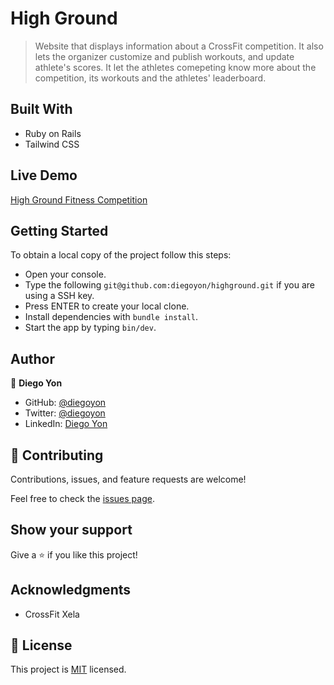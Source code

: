# High Ground

> Website that displays information about a CrossFit competition. It also lets the organizer customize and publish workouts, and update athlete's scores. It let the athletes comepeting know more about the competition, its workouts and the athletes' leaderboard.

## Built With

- Ruby on Rails
- Tailwind CSS

## Live Demo

[High Ground Fitness Competition](https://highgroundfitnesscompetition.com/)

## Getting Started

To obtain a local copy of the project follow this steps:

- Open your console.
- Type the following `git@github.com:diegoyon/highground.git` if you are using a SSH key.
- Press ENTER to create your local clone.
- Install dependencies with `bundle install`.
- Start the app by typing `bin/dev`.

## Author

👤 **Diego Yon**

- GitHub: [@diegoyon](https://github.com/diegoyon)
- Twitter: [@diegoyon](https://twitter.com/diegoyon)
- LinkedIn: [Diego Yon](https://www.linkedin.com/in/diego-yon/)

## 🤝 Contributing

Contributions, issues, and feature requests are welcome!

Feel free to check the [issues page](../../issues/).

## Show your support

Give a ⭐️ if you like this project!

## Acknowledgments

- CrossFit Xela

## 📝 License

This project is [MIT](./LICENSE) licensed.
